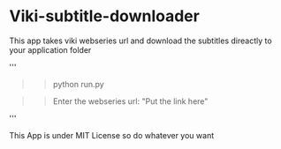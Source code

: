 # Viki-subtitle-downloader

This app takes viki webseries url and download the subtitles direactly to your application folder

'''

>>python run.py

>>Enter the webseries url: "Put the link here"

'''

This App is under MIT License so do whatever you want
